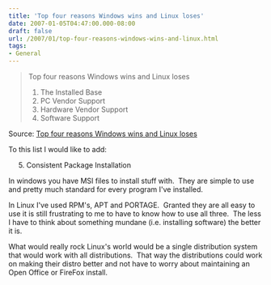 ```yaml
---
title: 'Top four reasons Windows wins and Linux loses'
date: 2007-01-05T04:47:00.000-08:00
draft: false
url: /2007/01/top-four-reasons-windows-wins-and-linux.html
tags: 
- General
---
```


> Top four reasons Windows wins and Linux loses
> 
> 1. The Installed Base
> 2. PC Vendor Support
> 3. Hardware Vendor Support
> 4. Software Support

Source: [Top four reasons Windows wins and Linux loses](http://desktoplinux.com/news/NS6087894103.html)

To this list I would like to add:

     5. Consistent Package Installation

In windows you have MSI files to install stuff with.  They are simple to use and pretty much standard for every program I've installed.

In Linux I've used RPM's, APT and PORTAGE.  Granted they are all easy to use it is still frustrating to me to have to know how to use all three.  The less I have to think about something mundane (i.e. installing software) the better it is.

What would really rock Linux's world would be a single distribution system that would work with all distributions.  That way the distributions could work on making their distro better and not have to worry about maintaining an Open Office or FireFox install.